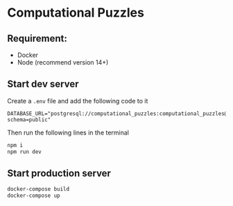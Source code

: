 # Computational Puzzles

## Requirement:
- Docker
- Node (recommend version 14+)

## Start dev server
Create a `.env` file and add the following code to it
```text
DATABASE_URL="postgresql://computational_puzzles:computational_puzzles@localhost:5432/mydb?schema=public"
```
Then run the following lines in the terminal
```bash
npm i
npm run dev
```


## Start production server
```bash
docker-compose build
docker-compose up
```